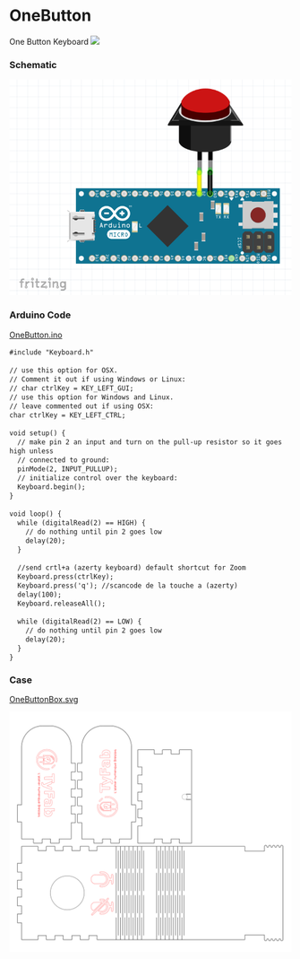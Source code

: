# OneButton
One Button Keyboard
![](img/OneButon.jpg)

### Schematic

![](img/fritzing.PNG)


### Arduino Code

[OneButton.ino](OneButton?raw=true)

    #include "Keyboard.h"
    
    // use this option for OSX.
    // Comment it out if using Windows or Linux:
    // char ctrlKey = KEY_LEFT_GUI;
    // use this option for Windows and Linux.
    // leave commented out if using OSX:
    char ctrlKey = KEY_LEFT_CTRL;
    
    void setup() {
      // make pin 2 an input and turn on the pull-up resistor so it goes high unless
      // connected to ground:
      pinMode(2, INPUT_PULLUP);
      // initialize control over the keyboard:
      Keyboard.begin();
    }
    
    void loop() {
      while (digitalRead(2) == HIGH) {
        // do nothing until pin 2 goes low
        delay(20);
      }
      
      //send crtl+a (azerty keyboard) default shortcut for Zoom
      Keyboard.press(ctrlKey);
      Keyboard.press('q'); //scancode de la touche a (azerty)
      delay(100);
      Keyboard.releaseAll();
    
      while (digitalRead(2) == LOW) {
        // do nothing until pin 2 goes low
        delay(20);
      }
    }
    
### Case

[OneButtonBox.svg](img/OneButtonBox.svg?raw=true)

![](img/OneButtonBox.svg)



    
